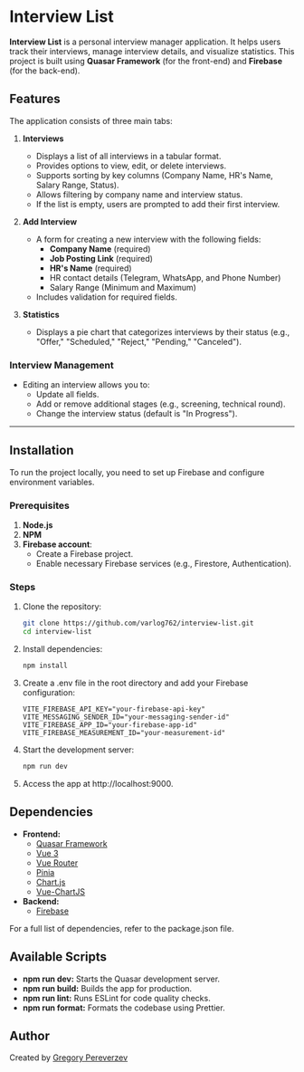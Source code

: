 # Interview List

**Interview List** is a personal interview manager application. It helps users track their interviews, manage interview details, and visualize statistics. This project is built using **Quasar Framework** (for the front-end) and **Firebase** (for the back-end).

## Features

The application consists of three main tabs:

1. **Interviews**

   - Displays a list of all interviews in a tabular format.
   - Provides options to view, edit, or delete interviews.
   - Supports sorting by key columns (Company Name, HR's Name, Salary Range, Status).
   - Allows filtering by company name and interview status.
   - If the list is empty, users are prompted to add their first interview.

2. **Add Interview**

   - A form for creating a new interview with the following fields:
     - **Company Name** (required)
     - **Job Posting Link** (required)
     - **HR's Name** (required)
     - HR contact details (Telegram, WhatsApp, and Phone Number)
     - Salary Range (Minimum and Maximum)
   - Includes validation for required fields.

3. **Statistics**
   - Displays a pie chart that categorizes interviews by their status (e.g., "Offer," "Scheduled," "Reject," "Pending," "Canceled").

### Interview Management

- Editing an interview allows you to:
  - Update all fields.
  - Add or remove additional stages (e.g., screening, technical round).
  - Change the interview status (default is "In Progress").

---

## Installation

To run the project locally, you need to set up Firebase and configure environment variables.

### Prerequisites

1. **Node.js**
2. **NPM**
3. **Firebase account**:
   - Create a Firebase project.
   - Enable necessary Firebase services (e.g., Firestore, Authentication).

### Steps

1. Clone the repository:
   ```bash
   git clone https://github.com/varlog762/interview-list.git
   cd interview-list
   ```
2. Install dependencies:
   ```bash
   npm install
   ```
3. Create a .env file in the root directory and add your Firebase configuration:
   ```env
   VITE_FIREBASE_API_KEY="your-firebase-api-key"
   VITE_MESSAGING_SENDER_ID="your-messaging-sender-id"
   VITE_FIREBASE_APP_ID="your-firebase-app-id"
   VITE_FIREBASE_MEASUREMENT_ID="your-measurement-id"
   ```
4. Start the development server:
   ```bash
   npm run dev
   ```
5. Access the app at http://localhost:9000.

## Dependencies

- **Frontend:**
  - [Quasar Framework](https://quasar.dev/)
  - [Vue 3](https://vuejs.org/)
  - [Vue Router](https://router.vuejs.org/)
  - [Pinia](https://pinia.vuejs.org/)
  - [Chart.js](https://www.chartjs.org/)
  - [Vue-ChartJS](https://vue-chartjs.org/)
- **Backend:**
  - [Firebase](https://firebase.google.com/)

For a full list of dependencies, refer to the package.json file.

## Available Scripts

- **npm run dev:** Starts the Quasar development server.
- **npm run build:** Builds the app for production.
- **npm run lint:** Runs ESLint for code quality checks.
- **npm run format:** Formats the codebase using Prettier.

## Author

Created by [Gregory Pereverzev](https://linkedin.com/in/gregory-pereverzev-33848759/)
